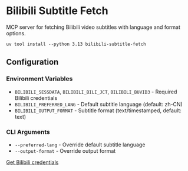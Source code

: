 # Bilibili Subtitle Fetch

MCP server for fetching Bilibili video subtitles with language and format options.

`uv tool install --python 3.13 bilibili-subtitle-fetch`

## Configuration

### Environment Variables

- `BILIBILI_SESSDATA`, `BILIBILI_BILI_JCT`, `BILIBILI_BUVID3` - Required Bilibili credentials
- `BILIBILI_PREFERRED_LANG` - Default subtitle language (default: zh-CN)
- `BILIBILI_OUTPUT_FORMAT` - Subtitle format (text/timestamped, default: text)

### CLI Arguments

- `--preferred-lang` - Override default subtitle language
- `--output-format` - Override output format

[Get Bilibili credentials](https://nemo2011.github.io/bilibili-api/#/get-credential.md)
